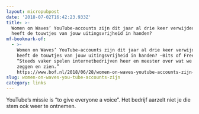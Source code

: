 ```yaml
---
layout: micropubpost
date: '2018-07-02T16:42:23.933Z'
title: >-
  Women on Waves’ YouTube-accounts zijn dit jaar al drie keer verwijderd: wie
  heeft de touwtjes van jouw uitingsvrijheid in handen?
mf-bookmark-of:
  - >-
    Women on Waves’ YouTube-accounts zijn dit jaar al drie keer verwijderd: wie
    heeft de touwtjes van jouw uitingsvrijheid in handen? —Bits of Freedom 
    “Steeds vaker spelen internetbedrijven heer en meester over wat we mogen
    zeggen en zien.” 
    https://www.bof.nl/2018/06/28/women-on-waves-youtube-accounts-zijn-dit-jaar-al-drie-keer-verwijderd-wie-heeft-de-touwtjes-van-jouw-uitingsvrijheid-in-handen/
slug: women-on-waves-you-tube-accounts-zijn
category: links
---
```

YouTube’s missie is “to give everyone a voice”. Het bedrijf aarzelt niet je die stem ook weer te ontnemen.
